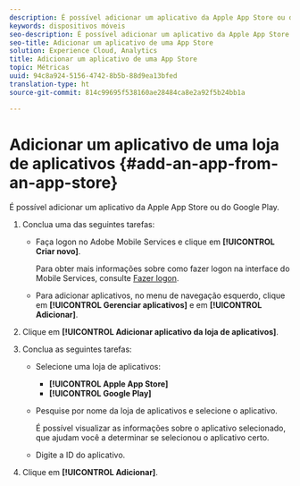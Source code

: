```yaml
---
description: É possível adicionar um aplicativo da Apple App Store ou do Google Play.
keywords: dispositivos móveis
seo-description: É possível adicionar um aplicativo da Apple App Store ou do Google Play.
seo-title: Adicionar um aplicativo de uma App Store
solution: Experience Cloud, Analytics
title: Adicionar um aplicativo de uma App Store
topic: Métricas
uuid: 94c8a924-5156-4742-8b5b-88d9ea13bfed
translation-type: ht
source-git-commit: 814c99695f538160ae28484ca8e2a92f5b24bb1a

---
```



# Adicionar um aplicativo de uma loja de aplicativos {#add-an-app-from-an-app-store}

É possível adicionar um aplicativo da Apple App Store ou do Google Play.

1. Conclua uma das seguintes tarefas:

   * Faça logon no Adobe Mobile Services e clique em **[!UICONTROL Criar novo]**.

      Para obter mais informações sobre como fazer logon na interface do Mobile Services, consulte [Fazer logon](/help/using/gs/gs-signin.md).

   * Para adicionar aplicativos, no menu de navegação esquerdo, clique em **[!UICONTROL Gerenciar aplicativos]** e em **[!UICONTROL Adicionar]**.

1. Clique em **[!UICONTROL Adicionar aplicativo da loja de aplicativos]**.
1. Conclua as seguintes tarefas:

   * Selecione uma loja de aplicativos:
      * **[!UICONTROL Apple App Store]**
      * **[!UICONTROL Google Play]**
   * Pesquise por nome da loja de aplicativos e selecione o aplicativo.

      É possível visualizar as informações sobre o aplicativo selecionado, que ajudam você a determinar se selecionou o aplicativo certo.

   * Digite a ID do aplicativo.


1. Clique em **[!UICONTROL Adicionar]**.